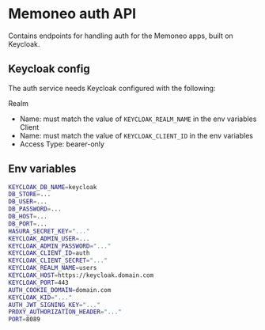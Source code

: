 # Memoneo auth API
Contains endpoints for handling auth for the Memoneo apps, built on Keycloak.

## Keycloak config
The auth service needs Keycloak configured with the following:

Realm
- Name: must match the value of `KEYCLOAK_REALM_NAME` in the env variables
Client
- Name: must match the value of `KEYCLOAK_CLIENT_ID` in the env variables
- Access Type: bearer-only

## Env variables
```bash
KEYCLOAK_DB_NAME=keycloak
DB_STORE=...
DB_USER=...
DB_PASSWORD=...
DB_HOST=...
DB_PORT=...
HASURA_SECRET_KEY="..."
KEYCLOAK_ADMIN_USER=...
KEYCLOAK_ADMIN_PASSWORD="..."
KEYCLOAK_CLIENT_ID=auth
KEYCLOAK_CLIENT_SECRET="..."
KEYCLOAK_REALM_NAME=users
KEYCLOAK_HOST=https://keycloak.domain.com
KEYCLOAK_PORT=443
AUTH_COOKIE_DOMAIN=domain.com
KEYCLOAK_KID="..."
AUTH_JWT_SIGNING_KEY="..."
PROXY_AUTHORIZATION_HEADER="..."
PORT=8089
```
